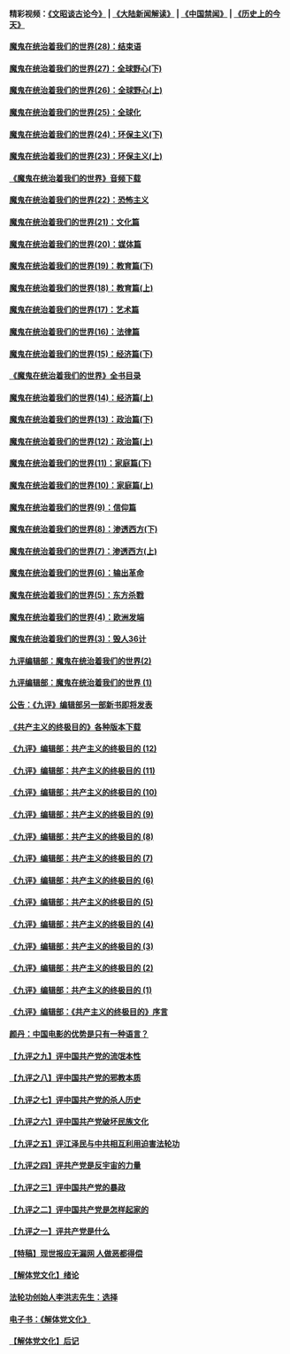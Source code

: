 #### 精彩视频：[《文昭谈古论今》](https://github.com/gfw-breaker/wenzhao/blob/master/README.md?t=01231830) | [《大陆新闻解读》](https://github.com/gfw-breaker/ntdtv-comedy/blob/master/README.md?t=01231830) | [《中国禁闻》](https://github.com/gfw-breaker/ntdtv-news/blob/master/README.md?t=01231830) | [《历史上的今天》](https://github.com/gfw-breaker/today-in-history/blob/master/README.md?t=01231830) 

#### [魔鬼在统治着我们的世界(28)：结束语](../pages/nsc422/n10936246.md?t=01231830) 

#### [魔鬼在统治着我们的世界(27)：全球野心(下)](../pages/nsc422/n10928319.md?t=01231830) 

#### [魔鬼在统治着我们的世界(26)：全球野心(上)](../pages/nsc422/n10900318.md?t=01231830) 

#### [魔鬼在统治着我们的世界(25)：全球化](../pages/nsc422/n10788205.md?t=01231830) 

#### [魔鬼在统治着我们的世界(24)：环保主义(下)](../pages/nsc422/n10695307.md?t=01231830) 

#### [魔鬼在统治着我们的世界(23)：环保主义(上)](../pages/nsc422/n10688613.md?t=01231830) 

#### [《魔鬼在统治着我们的世界》音频下载](../pages/nsc422/n10635553.md?t=01231830) 

#### [魔鬼在统治着我们的世界(22)：恐怖主义](../pages/nsc422/n10614727.md?t=01231830) 

#### [魔鬼在统治着我们的世界(21)：文化篇](../pages/nsc422/n10597706.md?t=01231830) 

#### [魔鬼在统治着我们的世界(20)：媒体篇](../pages/nsc422/n10586579.md?t=01231830) 

#### [魔鬼在统治着我们的世界(19)：教育篇(下)](../pages/nsc422/n10564808.md?t=01231830) 

#### [魔鬼在统治着我们的世界(18)：教育篇(上)](../pages/nsc422/n10526970.md?t=01231830) 

#### [魔鬼在统治着我们的世界(17)：艺术篇](../pages/nsc422/n10499093.md?t=01231830) 

#### [魔鬼在统治着我们的世界(16)：法律篇](../pages/nsc422/n10485969.md?t=01231830) 

#### [魔鬼在统治着我们的世界(15)：经济篇(下)](../pages/nsc422/n10469975.md?t=01231830) 

#### [《魔鬼在统治着我们的世界》全书目录](../pages/nsc422/n10464261.md?t=01231830) 

#### [魔鬼在统治着我们的世界(14)：经济篇(上)](../pages/nsc422/n10457370.md?t=01231830) 

#### [魔鬼在统治着我们的世界(13)：政治篇(下)](../pages/nsc422/n10448270.md?t=01231830) 

#### [魔鬼在统治着我们的世界(12)：政治篇(上)](../pages/nsc422/n10444576.md?t=01231830) 

#### [魔鬼在统治着我们的世界(11)：家庭篇(下)](../pages/nsc422/n10440961.md?t=01231830) 

#### [魔鬼在统治着我们的世界(10)：家庭篇(上)](../pages/nsc422/n10435448.md?t=01231830) 

#### [魔鬼在统治着我们的世界(9)：信仰篇](../pages/nsc422/n10432159.md?t=01231830) 

#### [魔鬼在统治着我们的世界(8)：渗透西方(下)](../pages/nsc422/n10429603.md?t=01231830) 

#### [魔鬼在统治着我们的世界(7)：渗透西方(上)](../pages/nsc422/n10426013.md?t=01231830) 

#### [魔鬼在统治着我们的世界(6)：输出革命](../pages/nsc422/n10421536.md?t=01231830) 

#### [魔鬼在统治着我们的世界(5)：东方杀戮](../pages/nsc422/n10417707.md?t=01231830) 

#### [魔鬼在统治着我们的世界(4)：欧洲发端](../pages/nsc422/n10414890.md?t=01231830) 

#### [魔鬼在统治着我们的世界(3)：毁人36计](../pages/nsc422/n10411583.md?t=01231830) 

#### [九评编辑部：魔鬼在统治着我们的世界(2)](../pages/nsc422/n10410036.md?t=01231830) 

#### [九评编辑部：魔鬼在统治着我们的世界 (1)](../pages/nsc422/n10406825.md?t=01231830) 

#### [公告：《九评》编辑部另一部新书即将发表](../pages/nsc422/n10405104.md?t=01231830) 

#### [《共产主义的终极目的》各种版本下载](../pages/nsc422/n10022138.md?t=01231830) 

#### [《九评》编辑部：共产主义的终极目的 (12)](../pages/nsc422/n9933272.md?t=01231830) 

#### [《九评》编辑部：共产主义的终极目的 (11)](../pages/nsc422/n9924973.md?t=01231830) 

#### [《九评》编辑部：共产主义的终极目的 (10)](../pages/nsc422/n9920883.md?t=01231830) 

#### [《九评》编辑部：共产主义的终极目的 (9)](../pages/nsc422/n9916363.md?t=01231830) 

#### [《九评》编辑部：共产主义的终极目的 (8)](../pages/nsc422/n9912488.md?t=01231830) 

#### [《九评》编辑部：共产主义的终极目的 (7)](../pages/nsc422/n9901176.md?t=01231830) 

#### [《九评》编辑部：共产主义的终极目的 (6)](../pages/nsc422/n9899359.md?t=01231830) 

#### [《九评》编辑部：共产主义的终极目的 (5)](../pages/nsc422/n9893174.md?t=01231830) 

#### [《九评》编辑部：共产主义的终极目的 (4)](../pages/nsc422/n9891246.md?t=01231830) 

#### [《九评》编辑部：共产主义的终极目的 (3)](../pages/nsc422/n9879879.md?t=01231830) 

#### [《九评》编辑部：共产主义的终极目的 (2)](../pages/nsc422/n9876205.md?t=01231830) 

#### [《九评》编辑部：共产主义的终极目的 (1)](../pages/nsc422/n9865857.md?t=01231830) 

#### [《九评》编辑部：《共产主义的终极目的》序言](../pages/nsc422/n9862666.md?t=01231830) 

#### [颜丹：中国电影的优势是只有一种语言？](../pages/nsc422/n9583062.md?t=01231830) 

#### [【九评之九】评中国共产党的流氓本性](../pages/nsc422/n737542.md?t=01231830) 

#### [【九评之八】评中国共产党的邪教本质](../pages/nsc422/n735942.md?t=01231830) 

#### [【九评之七】评中国共产党的杀人历史](../pages/nsc422/n733806.md?t=01231830) 

#### [【九评之六】评中国共产党破坏民族文化](../pages/nsc422/n731667.md?t=01231830) 

#### [【九评之五】评江泽民与中共相互利用迫害法轮功](../pages/nsc422/n730058.md?t=01231830) 

#### [【九评之四】评共产党是反宇宙的力量](../pages/nsc422/n727814.md?t=01231830) 

#### [【九评之三】评中国共产党的暴政](../pages/nsc422/n725597.md?t=01231830) 

#### [【九评之二】评中国共产党是怎样起家的](../pages/nsc422/n723946.md?t=01231830) 

#### [【九评之一】评共产党是什么](../pages/nsc422/n722529.md?t=01231830) 

#### [【特稿】现世报应无漏网 人做恶都得偿](../pages/nsc422/n4215167.md?t=01231830) 

#### [【解体党文化】绪论](../pages/nsc422/n1449356.md?t=01231830) 

#### [法轮功创始人李洪志先生：选择](../pages/nsc422/n3580738.md?t=01231830) 

#### [电子书：《解体党文化》](../pages/nsc422/n1573484.md?t=01231830) 

#### [【解体党文化】后记](../pages/nsc422/n1531999.md?t=01231830) 

